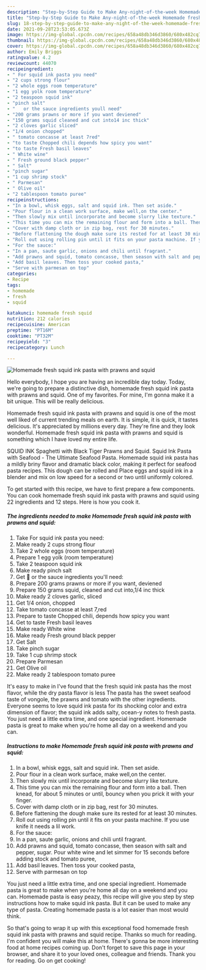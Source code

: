 ```yaml
---
description: "Step-by-Step Guide to Make Any-night-of-the-week Homemade fresh squid ink pasta with prawns and squid"
title: "Step-by-Step Guide to Make Any-night-of-the-week Homemade fresh squid ink pasta with prawns and squid"
slug: 18-step-by-step-guide-to-make-any-night-of-the-week-homemade-fresh-squid-ink-pasta-with-prawns-and-squid
date: 2021-09-28T23:53:05.673Z
image: https://img-global.cpcdn.com/recipes/658a48db346d3860/680x482cq70/homemade-fresh-squid-ink-pasta-with-prawns-and-squid-recipe-main-photo.jpg
thumbnail: https://img-global.cpcdn.com/recipes/658a48db346d3860/680x482cq70/homemade-fresh-squid-ink-pasta-with-prawns-and-squid-recipe-main-photo.jpg
cover: https://img-global.cpcdn.com/recipes/658a48db346d3860/680x482cq70/homemade-fresh-squid-ink-pasta-with-prawns-and-squid-recipe-main-photo.jpg
author: Emily Briggs
ratingvalue: 4.2
reviewcount: 44070
recipeingredient:
- " For squid ink pasta you need"
- "2 cups strong flour"
- "2 whole eggs room temperature"
- "1 egg yolk room temperature"
- "2 teaspoon squid ink"
- "pinch salt"
- "   or the sauce ingredients youll need"
- "200 grams prawns or more if you want deviened"
- "150 grams squid cleaned and cut into14 inc thick"
- "2 cloves garlic sliced"
- "1/4 onion chopped"
- " tomato concasse at least 7red"
- "to taste Chopped chili depends how spicy you want"
- "to taste Fresh basil leaves"
- " White wine"
- " Fresh ground black pepper"
- " Salt"
- "pinch sugar"
- "1 cup shrimp stock"
- " Parmesan"
- " Olive oil"
- "2 tablespoon tomato puree"
recipeinstructions:
- "In a bowl, whisk eggs, salt and squid ink. Then set aside."
- "Pour flour in a clean work surface, make well,on the center."
- "Then slowly mix until incorporate and become slurry like texture."
- "This time you can mix the remaining flour and form into a ball. Then knead, for about 5 minutes or until, bouncy when you prick it with your finger."
- "Cover with damp cloth or in zip bag, rest for 30 minutes."
- "Before flattening the dough make sure its rested for at least 30 minutes."
- "Roll out using rolling pin until it fits on your pasta machine. If you use knife it needs a lil work."
- "For the sauce:"
- "In a pan, saute garlic, onions and chili until fragrant."
- "Add prawns and squid, tomato concasse, then season with salt and pepper, sugar. Pour white wine and let simmer for 15 seconds before adding stock and tomato puree,"
- "Add basil leaves. Then toss your cooked pasta,"
- "Serve with parmesan on top"
categories:
- Recipe
tags:
- homemade
- fresh
- squid

katakunci: homemade fresh squid 
nutrition: 212 calories
recipecuisine: American
preptime: "PT16M"
cooktime: "PT32M"
recipeyield: "3"
recipecategory: Lunch

---
```



![Homemade fresh squid ink pasta with prawns and squid](https://img-global.cpcdn.com/recipes/658a48db346d3860/680x482cq70/homemade-fresh-squid-ink-pasta-with-prawns-and-squid-recipe-main-photo.jpg)

Hello everybody, I hope you are having an incredible day today. Today, we're going to prepare a distinctive dish, homemade fresh squid ink pasta with prawns and squid. One of my favorites. For mine, I'm gonna make it a bit unique. This will be really delicious.

Homemade fresh squid ink pasta with prawns and squid is one of the most well liked of current trending meals on earth. It is simple, it is quick, it tastes delicious. It's appreciated by millions every day. They're fine and they look wonderful. Homemade fresh squid ink pasta with prawns and squid is something which I have loved my entire life.

SQUID INK Spaghetti with Black Tiger Prawns and Squid. Squid Ink Pasta with Seafood - The Ultimate Seafood Pasta. Homemade squid ink pasta has a mildly briny flavor and dramatic black color, making it perfect for seafood pasta recipes. This dough can be rolled and Place eggs and squid ink in a blender and mix on low speed for a second or two until uniformly colored.


To get started with this recipe, we have to first prepare a few components. You can cook homemade fresh squid ink pasta with prawns and squid using 22 ingredients and 12 steps. Here is how you cook it.

<!--inarticleads1-->

##### The ingredients needed to make Homemade fresh squid ink pasta with prawns and squid:

1. Take  For squid ink pasta you need:
1. Make ready 2 cups strong flour
1. Take 2 whole eggs (room temperature)
1. Prepare 1 egg yolk (room temperature)
1. Take 2 teaspoon squid ink
1. Make ready pinch salt
1. Get  🍝  or the sauce ingredients you&#39;ll need:
1. Prepare 200 grams prawns or more if you want, deviened
1. Prepare 150 grams squid, cleaned and cut into,1/4 inc thick
1. Make ready 2 cloves garlic, sliced
1. Get 1/4 onion, chopped
1. Take  tomato concasse at least 7,red
1. Prepare to taste Chopped chili, depends how spicy you want
1. Get to taste Fresh basil leaves
1. Make ready  White wine
1. Make ready  Fresh ground black pepper
1. Get  Salt
1. Take pinch sugar
1. Take 1 cup shrimp stock
1. Prepare  Parmesan
1. Get  Olive oil
1. Make ready 2 tablespoon tomato puree


It&#39;s easy to make in I&#39;ve found that the fresh squid ink pasta has the most flavor, while the dry pasta flavor is less The pasta has the sweet seafood taste of vongole, the prawns and tomato with the other ingredients. Everyone seems to love squid ink pasta for its shocking color and extra dimension of flavor; the squid ink adds salty, ocean-y notes to fresh pasta. You just need a little extra time, and one special ingredient. Homemade pasta is great to make when you&#39;re home all day on a weekend and you can. 

<!--inarticleads2-->

##### Instructions to make Homemade fresh squid ink pasta with prawns and squid:

1. In a bowl, whisk eggs, salt and squid ink. Then set aside.
1. Pour flour in a clean work surface, make well,on the center.
1. Then slowly mix until incorporate and become slurry like texture.
1. This time you can mix the remaining flour and form into a ball. Then knead, for about 5 minutes or until, bouncy when you prick it with your finger.
1. Cover with damp cloth or in zip bag, rest for 30 minutes.
1. Before flattening the dough make sure its rested for at least 30 minutes.
1. Roll out using rolling pin until it fits on your pasta machine. If you use knife it needs a lil work.
1. For the sauce:
1. In a pan, saute garlic, onions and chili until fragrant.
1. Add prawns and squid, tomato concasse, then season with salt and pepper, sugar. Pour white wine and let simmer for 15 seconds before adding stock and tomato puree,
1. Add basil leaves. Then toss your cooked pasta,
1. Serve with parmesan on top


You just need a little extra time, and one special ingredient. Homemade pasta is great to make when you&#39;re home all day on a weekend and you can. Homemade pasta is easy peazy, this recipe will give you step by step instructions how to make squid ink pasta. But it can be used to make any type of pasta. Creating homemade pasta is a lot easier than most would think. 

So that's going to wrap it up with this exceptional food homemade fresh squid ink pasta with prawns and squid recipe. Thanks so much for reading. I'm confident you will make this at home. There's gonna be more interesting food at home recipes coming up. Don't forget to save this page in your browser, and share it to your loved ones, colleague and friends. Thank you for reading. Go on get cooking!
